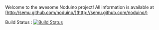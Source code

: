 Welcome to the awesome Noduino project! All information is available at [http://semu.github.com/noduino/](http://semu.github.com/noduino/)

Build Status : [![Build Status](https://travis-ci.org/theTechie/noduino.png)](https://travis-ci.org/theTechie/noduino)
